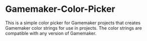 # Gamemaker-Color-Picker
This is a simple color picker for Gamemaker projects that creates Gamemaker color strings for use in projects. The color strings are compatible with any version of Gamemaker.


